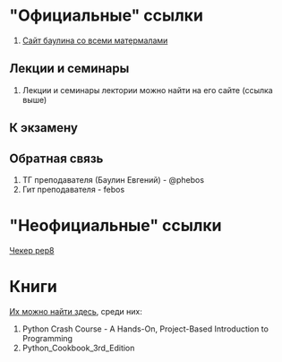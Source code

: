 # "Официальные" ссылки
1. [Сайт баулина со всеми матермалами](https://febos.github.io/mipt-python20/)  

## Лекции и семинары
1. Лекции и семинары лектории можно найти на его сайте (ссылка выше)

## К экзамену


## Обратная связь
1. ТГ преподавателя (Баулин Евгений) - @phebos
1. Гит преподавателя - febos

# "Неофициальные" ссылки
[Чекер pep8](http://pep8online.com)  


# Книги
[Их можно найти здесь](https://drive.google.com/drive/u/1/folders/1AeWLc13eijx21J3-dQeH-tq6A4p7Sbxj), среди них:
1. Python Crash Course - A Hands-On, Project-Based Introduction to Programming
1. Python_Cookbook_3rd_Edition
